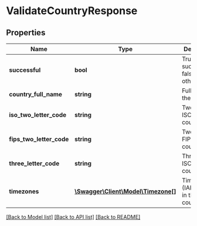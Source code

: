 # ValidateCountryResponse

## Properties
Name | Type | Description | Notes
------------ | ------------- | ------------- | -------------
**successful** | **bool** | True if successful, false otherwise | [optional] 
**country_full_name** | **string** | Full name of the country | [optional] 
**iso_two_letter_code** | **string** | Two-letter ISO 3166-1 country code | [optional] 
**fips_two_letter_code** | **string** | Two-letter FIPS 10-4 country code | [optional] 
**three_letter_code** | **string** | Three-letter ISO 3166-1 country code | [optional] 
**timezones** | [**\Swagger\Client\Model\Timezone[]**](Timezone.md) | Time zones (IANA/Olsen) in the country | [optional] 

[[Back to Model list]](../README.md#documentation-for-models) [[Back to API list]](../README.md#documentation-for-api-endpoints) [[Back to README]](../README.md)


